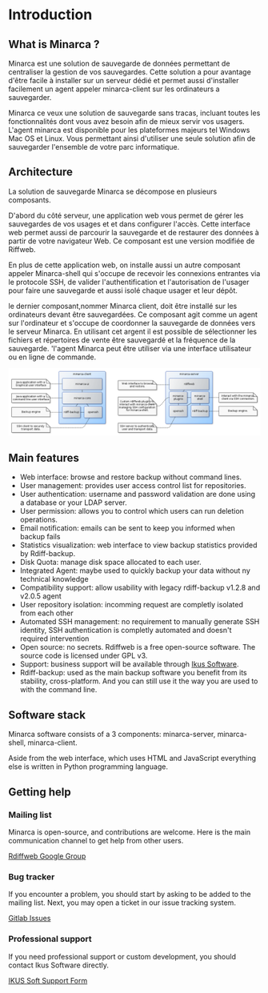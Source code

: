 # Introduction

## What is Minarca ?

Minarca est une solution de sauvegarde de données permettant de centraliser la gestion de vos sauvegardes. Cette solution a pour avantage d'être facile à installer sur un serveur dédié et permet aussi d'installer facilement un agent appeler minarca-client sur les ordinateurs a sauvegarder. 

Minarca ce veux une solution de sauvegarde sans tracas, incluant toutes les fonctionnalités dont vous avez besoin afin de mieux servir vos usagers. L'agent minarca est disponible pour les plateformes majeurs tel Windows Mac OS et Linux. Vous permettant ainsi d'utiliser une seule solution afin de sauvegarder l'ensemble de votre parc informatique.

## Architecture

La solution de sauvegarde Minarca se décompose en plusieurs composants.

D'abord du côté serveur, une application web vous permet de gérer les sauvegardes de vos usages et et dans configurer l'accès. Cette interface web permet aussi de parcourir la sauvegarde et de restaurer des données à partir de votre navigateur Web. Ce composant est une version modifiée de Riffweb.

En plus de cette application web, on installe aussi un autre composant appeler Minarca-shell qui s'occupe de recevoir les connexions entrantes via le protocole SSH, de valider l'authentification et l'autorisation de l'usager pour faire une sauvegarde et aussi isolé chaque usager et leur dépôt.

 le dernier composant,nommer Minarca client, doit être installé sur les ordinateurs devant être sauvegardées. Ce composant agit comme un agent sur l'ordinateur et s'occupe de coordonner la sauvegarde de données vers le serveur Minarca. En utilisant cet argent il est possible de sélectionner les fichiers et répertoires de vente être sauvegardé et la fréquence de la sauvegarde. 'l'agent Minarca peut être utiliser via une interface utilisateur ou en ligne de commande.

![Minarca Architecture overview](architecture-overview.png)

## Main features

* Web interface: browse and restore backup without command lines.
* User management: provides user access control list for repositories.
* User authentication: username and password validation are done using a database or your LDAP server.
* User permission: allows you to control which users can run deletion operations.
* Email notification: emails can be sent to keep you informed when backup fails
* Statistics visualization: web interface to view backup statistics provided by Rdiff-backup.
* Disk Quota: manage disk space allocated to each user.
* Integrated Agent: maybe used to quickly backup your data without ny technical knowledge
* Compatibility support: allow usability with legacy rdiff-backup v1.2.8 and v2.0.5 agent
* User repository isolation: incomming request are completly isolated from each other
* Automated SSH management: no requirement to manually generate SSH identity, SSH authentication is completly automated and doesn't required intervention
* Open source: no secrets. Rdiffweb is a free open-source software. The source code is licensed under GPL v3.
* Support: business support will be available through [Ikus Software](https://ikus-soft.com).
* Rdiff-backup: used as the main backup software you benefit from its stability, cross-platform. And you can still use it the way you are used to with the command line.

## Software stack

Minarca software consists of a 3 components: minarca-server, minarca-shell, minarca-client.

Aside from the web interface, which uses HTML and JavaScript everything else is written in Python programming language.

## Getting help

### Mailing list

Minarca is open-source, and contributions are welcome. Here is the main communication channel to get help from other users.

[Rdiffweb Google Group](https://groups.google.com/forum/#!forum/rdiffweb)

### Bug tracker

If you encounter a problem, you should start by asking to be added to the mailing list. Next, you may open a ticket in our issue tracking system.

[Gitlab Issues](https://gitlab.com/ikus-soft/minarca/-/issues)

### Professional support

If you need professional support or custom development, you should contact Ikus Software directly.

[IKUS Soft Support Form](https://www.ikus-soft.com/en/support/#form)
